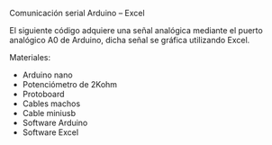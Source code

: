 Comunicación serial Arduino – Excel


El siguiente código adquiere una señal analógica mediante el puerto analógico A0 de Arduino, dicha señal se gráfica utilizando Excel.

Materiales:
-	Arduino nano
-	Potenciómetro de 2Kohm
-	Protoboard
-	Cables machos
-	Cable miniusb
-	Software Arduino
-	Software Excel
